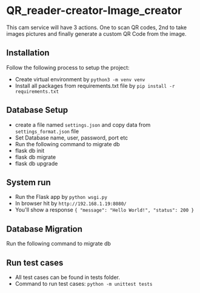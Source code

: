 # QR_reader-creator-Image_creator
This cam service will have 3 actions. One to scan QR codes, 2nd to take images pictures and finally generate a custom QR Code from the image.


## Installation

Follow the following process to setup the project:

* Create virtual environment by `python3 -m venv venv`
* Install all packages from requirements.txt file by `pip install -r requirements.txt`

## Database Setup
* create a file named `settings.json` and copy data from `settings_format.json` file
* Set Database name, user, password, port etc
* Run the following command to migrate db
* flask db init
* flask db migrate
* flask db upgrade
  
## System run
* Run the Flask app by `python wsgi.py`
* In browser hit by `http://192.168.1.19:8080/`
* You'll show a response `{
    "message": "Hello World!",
    "status": 200
}`
  
## Database Migration
Run the following command to migrate db

## Run test cases
* All test cases can be found in tests folder.
* Command to run test cases: `python -m unittest tests`

